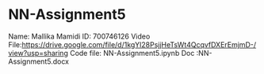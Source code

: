 # NN-Assignment5
Name: Mallika Mamidi ID: 700746126 Video File:https://drive.google.com/file/d/1kgYl28PsjjHeTsWt4QcqvfDXErEmjmD-/view?usp=sharing  Code file: NN-Assignment5.ipynb Doc :NN-Assignment5.docx
